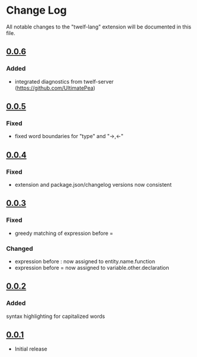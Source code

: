 # Change Log

All notable changes to the "twelf-lang" extension will be documented in this file.

## [0.0.6]

### Added

- integrated diagnostics from twelf-server (https://github.com/UltimatePea)

## [0.0.5]

### Fixed

- fixed word boundaries for "type" and "->,<-"

## [0.0.4]

### Fixed

- extension and package.json/changelog versions now consistent

## [0.0.3]

### Fixed

- greedy matching of expression before =

### Changed

- expression before : now assigned to entity.name.function
- expression before = now assigned to variable.other.declaration

## [0.0.2]

### Added

syntax highlighting for capitalized words

## [0.0.1]

- Initial release

[0.0.6]: https://github.com/yaene/vscode-twelf-lang/releases/tag/v0.0.6
[0.0.5]: https://github.com/yaene/vscode-twelf-lang/releases/tag/v0.0.5
[0.0.4]: https://github.com/yaene/vscode-twelf-lang/releases/tag/v0.0.3
[0.0.3]: https://github.com/yaene/vscode-twelf-lang/releases/tag/v0.0.3
[0.0.2]: https://github.com/yaene/vscode-twelf-lang/releases/tag/v0.0.2
[0.0.1]: https://github.com/yaene/vscode-twelf-lang/releases/tag/v0.0.1
